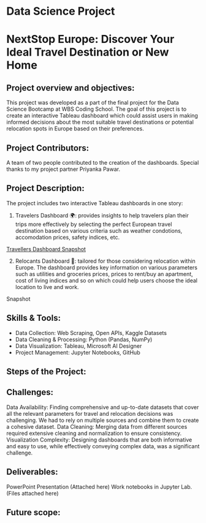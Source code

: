 # Data Science Project
# NextStop Europe: Discover Your Ideal Travel Destination or New Home

## Project overview and objectives:
This project was developed as a part of the final project for the Data Science Bootcamp at WBS Coding School. The goal of this project is to create an interactive Tableau dashboard which could assist users in  making informed decisions about the most suitable travel destinations or potential relocation spots in Europe based on their preferences. 

## Project Contributors:
A team of two people contributed to the creation of the dashboards.
Special thanks to my project partner Priyanka Pawar.

## Project Description:
The project includes two interactive Tableau dashboards in one story:

1. Travelers Dashboard 🌍: provides insights to help travelers plan their trips more effectively by selecting the perfect European travel destination based on various criteria such as weather condotions, accomodation prices, safety indices, etc.

[Travellers Dashboard Snapshot](https://github.com/user-attachments/assets/e09d12d6-7cd5-4fa0-8645-f7bdb0749284) 
   
2. Relocants Dashboard 🏡: tailored for those considering relocation within Europe. The dashboard provides key information on various parameters such as utilities and groceries prices, prices to rent/buy an apartment, cost of living indices and so on which could help users choose the ideal location to live and work.

Snapshot

## Skills & Tools:

- Data Collection: Web Scraping, Open APIs, Kaggle Datasets
- Data Cleaning & Processing: Python (Pandas, NumPy)
- Data Visualization: Tableau, Microsoft AI Designer
- Project Management: Jupyter Notebooks, GitHub

## Steps of the Project:

## Challenges:
Data Availability: Finding comprehensive and up-to-date datasets that cover all the relevant parameters for travel and relocation decisions was challenging. We had to rely on multiple sources and combine them to create a cohesive dataset.
Data Cleaning: Merging data from different sources required extensive cleaning and normalization to ensure consistency.
Visualization Complexity: Designing dashboards that are both informative and easy to use, while effectively conveying complex data, was a significant challenge.

## Deliverables:
PowerPoint Presentation (Attached here)
Work notebooks in Jupyter Lab. (Files attached here)

## Future scope:

